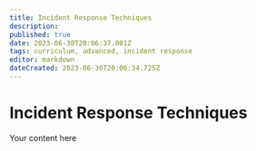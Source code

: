 ```yaml
---
title: Incident Response Techniques
description: 
published: true
date: 2023-06-30T20:06:37.001Z
tags: curriculum, advanced, incident response
editor: markdown
dateCreated: 2023-06-30T20:06:34.725Z
---
```


# Incident Response Techniques
Your content here
